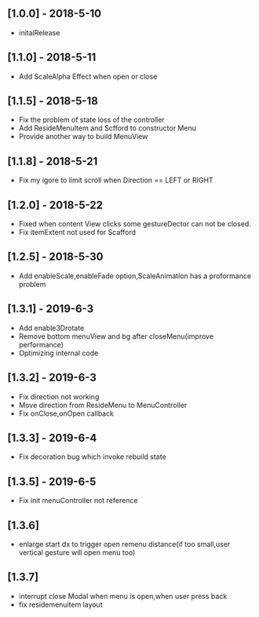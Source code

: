 ## [1.0.0] - 2018-5-10

* initalRelease

## [1.1.0] - 2018-5-11

* Add ScaleAlpha Effect when open or close

## [1.1.5] - 2018-5-18
* Fix the problem of state loss of the controller
* Add ResideMenuItem and Scfford to constructor Menu
* Provide another way to build MenuView

## [1.1.8] - 2018-5-21
* Fix my igore to limit scroll when Direction == LEFT or RIGHT

## [1.2.0] - 2018-5-22
* Fixed when content View clicks some gestureDector can not be closed.
* Fix itemExtent not used for Scafford

## [1.2.5] - 2018-5-30
* Add enableScale,enableFade option,ScaleAnimation has a proformance problem


## [1.3.1] - 2019-6-3
* Add enable3Drotate
* Remove bottom menuView and bg after closeMenu(improve performance)
* Optimizing internal code

## [1.3.2] - 2019-6-3
* Fix direction not working
* Move direction from ResideMenu to MenuController
* Fix onClose,onOpen callback

## [1.3.3] - 2019-6-4
* Fix decoration bug which invoke rebuild state

## [1.3.5] - 2019-6-5
* Fix init menuController not reference

## [1.3.6]
* enlarge start dx to trigger open remenu distance(if too small,user vertical gesture will open menu too)

## [1.3.7]
* interrupt close Modal when menu is open,when user press back
* fix residemenuitem  layout